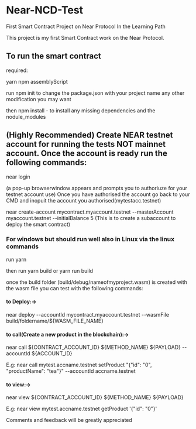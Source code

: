 # Near-NCD-Test

First Smart Contract Project on Near Protocol In the Learning Path

This project is my first Smart Contract work on the Near Protocol.

## To run the smart contract
required:

yarn
npm
assemblyScript

run npm init to change the package.json with your project name any other modification you may want

then npm install - to install any missing dependencies and the nodule_modules

## (Highly Recommended) Create NEAR testnet account for running the tests NOT mainnet account. Once the account is ready run the following commands:

near login 

(a pop-up browserwindow appears and prompts you to authoriuze for your testnet account use)
Once you have authorised the account go back to your CMD and inopuit the account you authorised(mytestacc.testnet)
  
near create-account mycontract.myaccount.testnet --masterAccount myaccount.testnet --initialBalance 5
(This is to create a subaccount to deploy the smart contract)

### For windows but should run well also in Linux via the linux commands
run yarn

then run yarn build or yarn run build

once the build folder (build/debug/nameofmyproject.wasm) is created with the wasm file you can test with the following commands:

#### to Deploy:->

near deploy --accountId mycontract.myaccount.testnet --wasmFile build/foldername/${WASM_FILE_NAME}

#### to call(Create a new product in the blockchain):->

near call \${CONTRACT_ACCOUNT_ID} \${METHOD_NAME} \${PAYLOAD}  --accountId \${ACCOUNT_ID}

E.g: near call mytest.accname.testnet setProduct "{\"id\": \"0\", \"productName\": \"tea\"}" --accountId accname.testnet

#### to view:->

near view \${CONTRACT_ACCOUNT_ID} \${METHOD_NAME} \${PAYLOAD}

E.g: near view mytest.accname.testnet getProduct '{\"id\": \"0\"}'


Comments and feedback will be greatly appreciated
